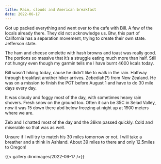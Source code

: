 ```yaml
---
title: Rain, clouds and American breakfast 
date: 2022-06-17
---
```


Got up packed everything and went over to the cafe with Bill. A few of the locals already there. They did not acknowledge us. Btw, this part of California has a separation movement, trying to create their own state. Jefferson state. 

The ham and cheese omelette with hash browns and toast was really good. The portions so massive that it’s a struggle eating much more than half. Still not hungry even though my garmin tells me I have burnt 4600 kcals today. 

Bill wasn’t hiking today, cause he didn’t like to walk in the rain. Halfway through breakfast another hiker arrives. Zebediah(?) from New Zealand. He was on a mission to finish the PCT before August 1 and have to do 30 mile days every day.

It was cloudy and foggy most of the day, with sometimes heavy rain shovers. Fresh snow on the ground too. Often it can be 35C in Seiad Valley, now it was 15 down there abd below freezing at night up at 1900 meters where we are.

Zeb and I chatted most of the day and the 38km passed quickly. Cold and miserable so that was as well. 

Unsure if I will try to match his 30 miles tomorrow or not. I will take a breather and a think in Ashland. About 39 miles to there and only 12.5miles to Oregon!

{{< gallery dir=images/2022-06-17 />}}